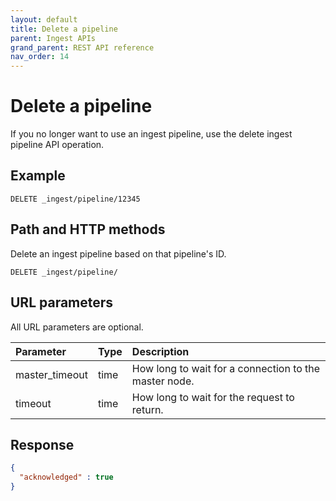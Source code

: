```yaml
---
layout: default
title: Delete a pipeline
parent: Ingest APIs
grand_parent: REST API reference
nav_order: 14
---
```


# Delete a pipeline

If you no longer want to use an ingest pipeline, use the delete ingest pipeline API operation.

## Example

```
DELETE _ingest/pipeline/12345
```

## Path and HTTP methods

Delete an ingest pipeline based on that pipeline's ID.

```
DELETE _ingest/pipeline/
```

## URL parameters

All URL parameters are optional.

Parameter | Type | Description
:--- | :--- | :---
master_timeout | time | How long to wait for a connection to the master node.
timeout | time | How long to wait for the request to return.

## Response

```json
{
  "acknowledged" : true
}
```